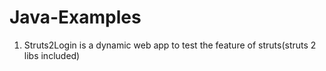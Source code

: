 Java-Examples
=============

1. Struts2Login is a dynamic web app to test the feature of struts(struts 2 libs included)
